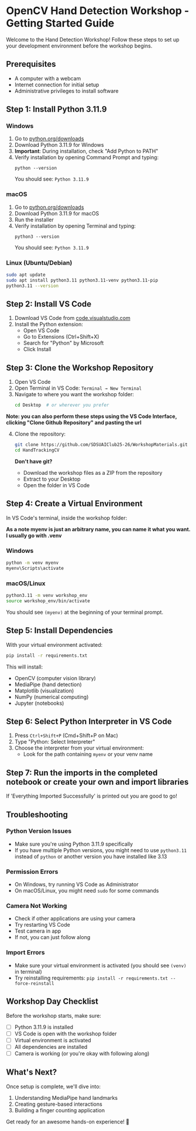 # OpenCV Hand Detection Workshop - Getting Started Guide

Welcome to the Hand Detection Workshop! Follow these steps to set up your development environment before the workshop begins.

## Prerequisites

- A computer with a webcam
- Internet connection for initial setup
- Administrative privileges to install software

## Step 1: Install Python 3.11.9

### Windows
1. Go to [python.org/downloads](https://www.python.org/downloads/)
2. Download Python 3.11.9 for Windows
3. **Important**: During installation, check "Add Python to PATH"
4. Verify installation by opening Command Prompt and typing:
   ```
   python --version
   ```
   You should see: `Python 3.11.9`

### macOS
1. Go to [python.org/downloads](https://www.python.org/downloads/)
2. Download Python 3.11.9 for macOS
3. Run the installer
4. Verify installation by opening Terminal and typing:
   ```
   python3 --version
   ```
   You should see: `Python 3.11.9`

### Linux (Ubuntu/Debian)
```bash
sudo apt update
sudo apt install python3.11 python3.11-venv python3.11-pip
python3.11 --version
```

## Step 2: Install VS Code

1. Download VS Code from [code.visualstudio.com](https://code.visualstudio.com/)
2. Install the Python extension:
   - Open VS Code
   - Go to Extensions (Ctrl+Shift+X)
   - Search for "Python" by Microsoft
   - Click Install

## Step 3: Clone the Workshop Repository

1. Open VS Code
2. Open Terminal in VS Code: `Terminal → New Terminal`
3. Navigate to where you want the workshop folder:
   ```bash
   cd Desktop  # or wherever you prefer
   ```
**Note: you can also perform these steps using the VS Code Interface, clicking "Clone Github Repository" and pasting the url**

4. Clone the repository:
   ```bash
   git clone https://github.com/SDSUAIClub25-26/WorkshopMaterials.git
   cd HandTrackingCV
   ```

   **Don't have git?** 
   - Download the workshop files as a ZIP from the repository
   - Extract to your Desktop
   - Open the folder in VS Code

## Step 4: Create a Virtual Environment

In VS Code's terminal, inside the workshop folder:

**As a note myenv is just an arbitrary name, you can name it what you want. I usually go with .venv**

### Windows
```bash
python -m venv myenv
myenv\Scripts\activate
```

### macOS/Linux
```bash
python3.11 -m venv workshop_env
source workshop_env/bin/activate
```

You should see `(myenv)` at the beginning of your terminal prompt.

## Step 5: Install Dependencies

With your virtual environment activated:

```bash
pip install -r requirements.txt
```

This will install:
- OpenCV (computer vision library)
- MediaPipe (hand detection)
- Matplotlib (visualization)
- NumPy (numerical computing)
- Jupyter (notebooks)

## Step 6: Select Python Interpreter in VS Code

1. Press `Ctrl+Shift+P` (Cmd+Shift+P on Mac)
2. Type "Python: Select Interpreter"
3. Choose the interpreter from your virtual environment:
   - Look for the path containing `myenv` or your venv name

## Step 7: Run the imports in the completed notebook or create your own and import libraries

If 'Everything Imported Successfully' is printed out you are good to go!


## Troubleshooting

### Python Version Issues
- Make sure you're using Python 3.11.9 specifically
- If you have multiple Python versions, you might need to use `python3.11` instead of `python` or another version you have installed like 3.13

### Permission Errors
- On Windows, try running VS Code as Administrator
- On macOS/Linux, you might need `sudo` for some commands

### Camera Not Working
- Check if other applications are using your camera
- Try restarting VS Code
- Test camera in app
- If not, you can just follow along

### Import Errors
- Make sure your virtual environment is activated (you should see `(venv)` in terminal)
- Try reinstalling requirements: `pip install -r requirements.txt --force-reinstall`

## Workshop Day Checklist

Before the workshop starts, make sure:
- [ ] Python 3.11.9 is installed
- [ ] VS Code is open with the workshop folder
- [ ] Virtual environment is activated
- [ ] All dependencies are installed
- [ ] Camera is working (or you're okay with following along)

## What's Next?

Once setup is complete, we'll dive into:
1. Understanding MediaPipe hand landmarks
2. Creating gesture-based interactions
3. Building a finger counting application


Get ready for an awesome hands-on experience! 🙌
